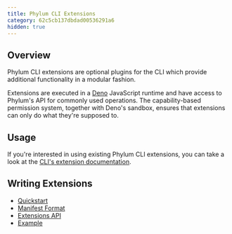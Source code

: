 ```yaml
---
title: Phylum CLI Extensions
category: 62c5cb137dbdad00536291a6
hidden: true
---
```


## Overview

Phylum CLI extensions are optional plugins for the CLI which provide additional
functionality in a modular fashion.

Extensions are executed in a [Deno] JavaScript runtime and have access to
Phylum's API for commonly used operations. The capability-based permission
system, together with Deno's sandbox, ensures that extensions can only do what
they're supposed to.

[Deno]: https://deno.land/

## Usage

If you're interested in using existing Phylum CLI extensions, you can take a
look at the [CLI's extension documentation].

[CLI's extension documentation]: https://docs.phylum.io/docs/phylum_extension

## Writing Extensions

* [Quickstart](https://docs.phylum.io/docs/extensions_quickstart)
* [Manifest Format](https://docs.phylum.io/docs/extensions_manifest)
* [Extensions API](https://docs.phylum.io/docs/extensions_api)
* [Example](https://docs.phylum.io/docs/extensions_example)
